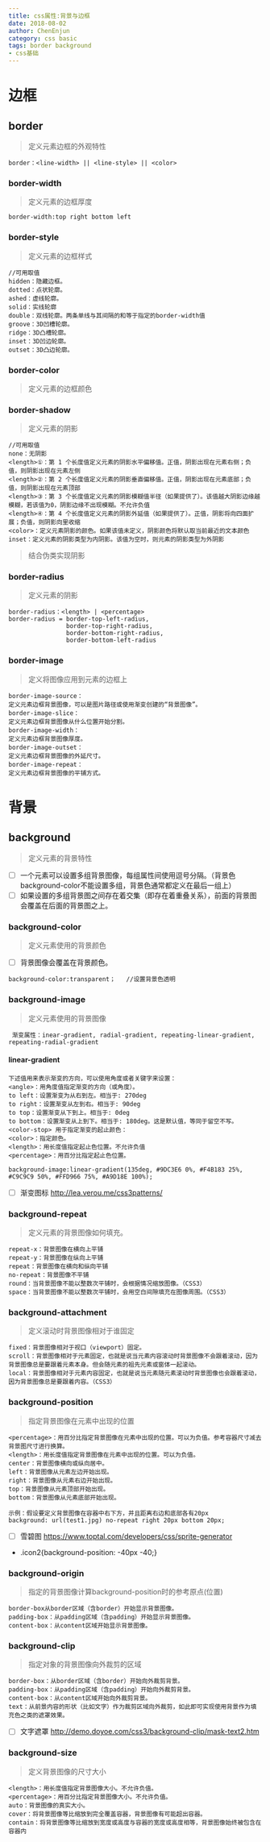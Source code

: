 ```yaml
---
title: css属性:背景与边框
date: 2018-08-02
author: ChenEnjun
category: css basic
tags: border background
- css基础
---
```


# 边框
## border
> 定义元素边框的外观特性
```
border：<line-width> || <line-style> || <color>
```
### border-width
> 定义元素的边框厚度
```
border-width:top right bottom left
```

### border-style
> 定义元素的边框样式

```
//可用取值
hidden：隐藏边框。
dotted：点状轮廓。
ashed：虚线轮廓。
solid：实线轮廓
double：双线轮廓。两条单线与其间隔的和等于指定的border-width值
groove：3D凹槽轮廓。
ridge：3D凸槽轮廓。
inset：3D凹边轮廓。
outset：3D凸边轮廓。
```
<script async src="//jsrun.net/FsgKp/embed/all/light/"></script>

### border-color
> 定义元素的边框颜色

### border-shadow
> 定义元素的阴影

```
//可用取值
none：无阴影
<length>①：第 1 个长度值定义元素的阴影水平偏移值。正值，阴影出现在元素右侧；负值，则阴影出现在元素左侧
<length>②：第 2 个长度值定义元素的阴影垂直偏移值。正值，阴影出现在元素底部；负值，则阴影出现在元素顶部
<length>③：第 3 个长度值定义元素的阴影模糊值半径（如果提供了）。该值越大阴影边缘越模糊，若该值为0，阴影边缘不出现模糊。不允许负值
<length>④：第 4 个长度值定义元素的阴影外延值（如果提供了）。正值，阴影将向四面扩展；负值，则阴影向里收缩
<color>：定义元素阴影的颜色。如果该值未定义，阴影颜色将默认取当前最近的文本颜色
inset：定义元素的阴影类型为内阴影。该值为空时，则元素的阴影类型为外阴影
```
<script async src="//jsrun.net/JsgKp/embed/all/light/"></script>
> 结合伪类实现阴影
<script async src="//jsrun.net/GsgKp/embed/all/light/"></script>

### border-radius
> 定义元素的阴影

```
border-radius：<length> | <percentage>
border-radius = border-top-left-radius,
                border-top-right-radius,
                border-bottom-right-radius,
                border-bottom-left-radius
```

### border-image
> 定义将图像应用到元素的边框上

```
border-image-source：
定义元素边框背景图像，可以是图片路径或使用渐变创建的“背景图像”。
border-image-slice：
定义元素边框背景图像从什么位置开始分割。
border-image-width：
定义元素边框背景图像厚度。
border-image-outset：
定义元素边框背景图像的外延尺寸。
border-image-repeat：
定义元素边框背景图像的平铺方式。
```
# 背景
## background
> 定义元素的背景特性
- [ ] 一个元素可以设置多组背景图像，每组属性间使用逗号分隔。（背景色background-color不能设置多组，背景色通常都定义在最后一组上）
- [ ] 如果设置的多组背景图之间存在着交集（即存在着重叠关系），前面的背景图会覆盖在后面的背景图之上。

### background-color
> 定义元素使用的背景颜色
- [ ] 背景图像会覆盖在背景颜色。

```
background-color:transparent；   //设置背景色透明
```


### background-image
> 定义元素使用的背景图像

```
 渐变属性：inear-gradient, radial-gradient, repeating-linear-gradient, repeating-radial-gradient
```
#### linear-gradient

```
下述值用来表示渐变的方向，可以使用角度或者关键字来设置：
<angle>：用角度值指定渐变的方向（或角度）。
to left：设置渐变为从右到左。相当于: 270deg
to right：设置渐变从左到右。相当于: 90deg
to top：设置渐变从下到上。相当于: 0deg
to bottom：设置渐变从上到下。相当于: 180deg。这是默认值，等同于留空不写。
<color-stop> 用于指定渐变的起止颜色：
<color>：指定颜色。
<length>：用长度值指定起止色位置。不允许负值
<percentage>：用百分比指定起止色位置。

background-image:linear-gradient(135deg, #9DC3E6 0%, #F4B183 25%, #C9C9C9 50%, #FFD966 75%, #A9D18E 100%);
```
<script async src="//jsrun.net/usgKp/embed/all/light/"></script>
- [ ] 渐变图标 http://lea.verou.me/css3patterns/

### background-repeat
> 定义元素的背景图像如何填充。

```
repeat-x：背景图像在横向上平铺
repeat-y：背景图像在纵向上平铺
repeat：背景图像在横向和纵向平铺
no-repeat：背景图像不平铺
round：当背景图像不能以整数次平铺时，会根据情况缩放图像。（CSS3）
space：当背景图像不能以整数次平铺时，会用空白间隙填充在图像周围。（CSS3）
```
### background-attachment
> 定义滚动时背景图像相对于谁固定

```
fixed：背景图像相对于视口（viewport）固定。
scroll：背景图像相对于元素固定，也就是说当元素内容滚动时背景图像不会跟着滚动，因为背景图像总是要跟着元素本身。但会随元素的祖先元素或窗体一起滚动。
local：背景图像相对于元素内容固定，也就是说当元素随元素滚动时背景图像也会跟着滚动，因为背景图像总是要跟着内容。（CSS3）
```
### background-position
> 指定背景图像在元素中出现的位置

```
<percentage>：用百分比指定背景图像在元素中出现的位置。可以为负值。参考容器尺寸减去背景图尺寸进行换算。
<length>：用长度值指定背景图像在元素中出现的位置。可以为负值。
center：背景图像横向或纵向居中。
left：背景图像从元素左边开始出现。
right：背景图像从元素右边开始出现。
top：背景图像从元素顶部开始出现。
bottom：背景图像从元素底部开始出现。

示例：假设要定义背景图像在容器中右下方，并且距离右边和底部各有20px
background: url(test1.jpg) no-repeat right 20px bottom 20px;
```
- [ ] 雪碧图 https://www.toptal.com/developers/css/sprite-generator
- .icon2{background-position: -40px -40;}

### background-origin
> 指定的背景图像计算background-position时的参考原点(位置)

```
border-box从border区域（含border）开始显示背景图像。
padding-box：从padding区域（含padding）开始显示背景图像。
content-box：从content区域开始显示背景图像。
```
### background-clip
> 指定对象的背景图像向外裁剪的区域

```
border-box：从border区域（含border）开始向外裁剪背景。
padding-box：从padding区域（含padding）开始向外裁剪背景。
content-box：从content区域开始向外裁剪背景。
text：从前景内容的形状（比如文字）作为裁剪区域向外裁剪，如此即可实现使用背景作为填充色之类的遮罩效果。
```

- [ ] 文字遮罩 http://demo.doyoe.com/css3/background-clip/mask-text2.htm
### background-size
> 定义背景图像的尺寸大小

```
<length>：用长度值指定背景图像大小。不允许负值。
<percentage>：用百分比指定背景图像大小。不允许负值。
auto：背景图像的真实大小。
cover：将背景图像等比缩放到完全覆盖容器，背景图像有可能超出容器。
contain：将背景图像等比缩放到宽度或高度与容器的宽度或高度相等，背景图像始终被包含在容器内
```
